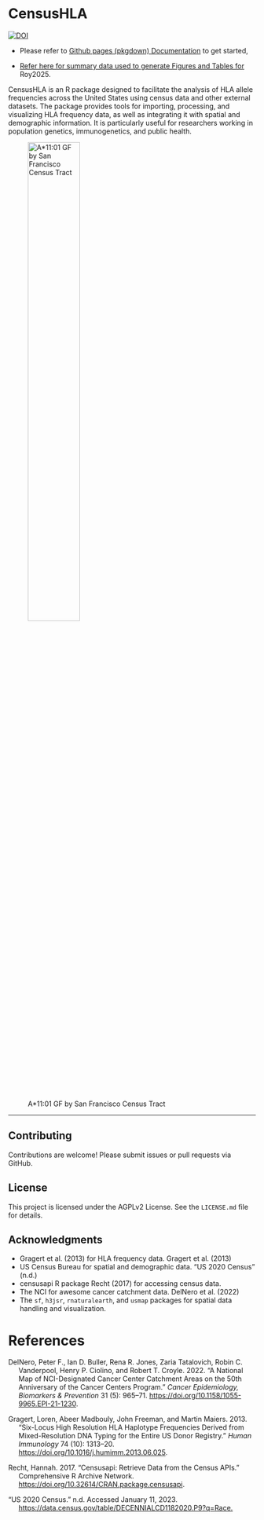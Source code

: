 
<!-- README.md is generated from README.Rmd. Please edit that file -->

# CensusHLA

[![DOI](https://zenodo.org/badge/DOI/10.5281/zenodo.15148807.svg)](https://doi.org/10.5281/zenodo.15148807)

- Please refer to [Github pages (pkgdown)
  Documentation](https://affini-t-tx.github.io/CensusHLA/) to get
  started,

- [Refer here for summary data used to generate Figures and Tables
  for](https://affini-t-tx.github.io/CensusHLA/articles/Roy2025_Figures_and_Tables.html)
  Roy2025.

CensusHLA is an R package designed to facilitate the analysis of HLA
allele frequencies across the United States using census data and other
external datasets. The package provides tools for importing, processing,
and visualizing HLA frequency data, as well as integrating it with
spatial and demographic information. It is particularly useful for
researchers working in population genetics, immunogenetics, and public
health.

<figure>
<img src="man/figures/a11_by_county.png" style="width:50.0%"
alt="A*11:01 GF by San Francisco Census Tract" />
<figcaption aria-hidden="true">A*11:01 GF by San Francisco Census
Tract</figcaption>
</figure>

------------------------------------------------------------------------

## Contributing

Contributions are welcome! Please submit issues or pull requests via
GitHub.

## License

This project is licensed under the AGPLv2 License. See the `LICENSE.md`
file for details.

## Acknowledgments

- Gragert et al. (2013) for HLA frequency data. Gragert et al. (2013)
- US Census Bureau for spatial and demographic data. “US 2020 Census”
  (n.d.)
- censusapi R package Recht (2017) for accessing census data.
- The NCI for awesome cancer catchment data. DelNero et al. (2022)
- The `sf`, `h3jsr`, `rnaturalearth`, and `usmap` packages for spatial
  data handling and visualization.

# References

<div id="refs" class="references csl-bib-body hanging-indent"
entry-spacing="0">

<div id="ref-delneroNationalMapNCIDesignated2022" class="csl-entry">

DelNero, Peter F., Ian D. Buller, Rena R. Jones, Zaria Tatalovich, Robin
C. Vanderpool, Henry P. Ciolino, and Robert T. Croyle. 2022. “A National
Map of NCI-Designated Cancer Center Catchment Areas on the 50th
Anniversary of the Cancer Centers Program.” *Cancer Epidemiology,
Biomarkers & Prevention* 31 (5): 965–71.
<https://doi.org/10.1158/1055-9965.EPI-21-1230>.

</div>

<div id="ref-gragertSixlocusHighResolution2013a" class="csl-entry">

Gragert, Loren, Abeer Madbouly, John Freeman, and Martin Maiers. 2013.
“Six-Locus High Resolution HLA Haplotype Frequencies Derived from
Mixed-Resolution DNA Typing for the Entire US Donor Registry.” *Human
Immunology* 74 (10): 1313–20.
<https://doi.org/10.1016/j.humimm.2013.06.025>.

</div>

<div id="ref-rechtCensusapiRetrieveData2017" class="csl-entry">

Recht, Hannah. 2017. “Censusapi: Retrieve Data from the Census APIs.”
Comprehensive R Archive Network.
<https://doi.org/10.32614/CRAN.package.censusapi>.

</div>

<div id="ref-US2020Census" class="csl-entry">

“US 2020 Census.” n.d. Accessed January 11, 2023.
<https://data.census.gov/table/DECENNIALCD1182020.P9?q=Race.>

</div>

</div>
